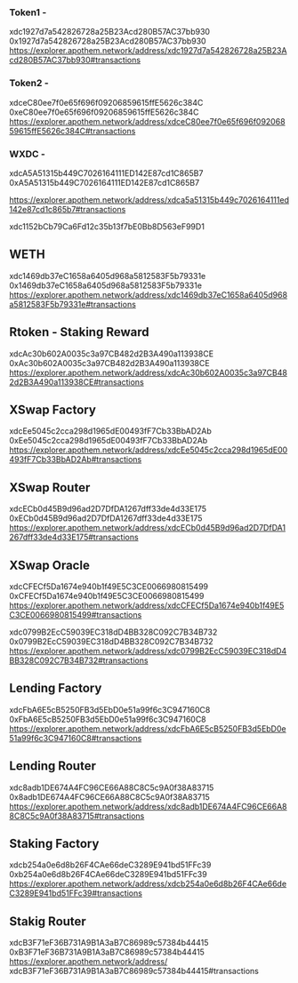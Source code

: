 ### Token1 -

xdc1927d7a542826728a25B23Acd280B57AC37bb930
0x1927d7a542826728a25B23Acd280B57AC37bb930
https://explorer.apothem.network/address/xdc1927d7a542826728a25B23Acd280B57AC37bb930#transactions

### Token2 -

xdceC80ee7f0e65f696f09206859615ffE5626c384C
0xeC80ee7f0e65f696f09206859615ffE5626c384C
https://explorer.apothem.network/address/xdceC80ee7f0e65f696f09206859615ffE5626c384C#transactions

### WXDC -

xdcA5A51315b449C7026164111ED142E87cd1C865B7
0xA5A51315b449C7026164111ED142E87cd1C865B7

https://explorer.apothem.network/address/xdca5a51315b449c7026164111ed142e87cd1c865b7#transactions

xdc1152bCb79Ca6Fd12c35b13f7bE0Bb8D563eF99D1

## WETH

xdc1469db37eC1658a6405d968a5812583F5b79331e
0x1469db37eC1658a6405d968a5812583F5b79331e
https://explorer.apothem.network/address/xdc1469db37eC1658a6405d968a5812583F5b79331e#transactions

## Rtoken - Staking Reward

xdcAc30b602A0035c3a97CB482d2B3A490a113938CE
0xAc30b602A0035c3a97CB482d2B3A490a113938CE
https://explorer.apothem.network/address/xdcAc30b602A0035c3a97CB482d2B3A490a113938CE#transactions

## XSwap Factory

xdcEe5045c2cca298d1965dE00493fF7Cb33BbAD2Ab
0xEe5045c2cca298d1965dE00493fF7Cb33BbAD2Ab
https://explorer.apothem.network/address/xdcEe5045c2cca298d1965dE00493fF7Cb33BbAD2Ab#transactions

## XSwap Router

xdcECb0d45B9d96ad2D7DfDA1267dff33de4d33E175
0xECb0d45B9d96ad2D7DfDA1267dff33de4d33E175
https://explorer.apothem.network/address/xdcECb0d45B9d96ad2D7DfDA1267dff33de4d33E175#transactions

## XSwap Oracle

xdcCFECf5Da1674e940b1f49E5C3CE0066980815499
0xCFECf5Da1674e940b1f49E5C3CE0066980815499
https://explorer.apothem.network/address/xdcCFECf5Da1674e940b1f49E5C3CE0066980815499#transactions

xdc0799B2EcC59039EC318dD4BB328C092C7B34B732
0x0799B2EcC59039EC318dD4BB328C092C7B34B732
https://explorer.apothem.network/address/xdc0799B2EcC59039EC318dD4BB328C092C7B34B732#transactions

## Lending Factory

xdcFbA6E5cB5250FB3d5EbD0e51a99f6c3C947160C8
0xFbA6E5cB5250FB3d5EbD0e51a99f6c3C947160C8
https://explorer.apothem.network/address/xdcFbA6E5cB5250FB3d5EbD0e51a99f6c3C947160C8#transactions

## Lending Router

xdc8adb1DE674A4FC96CE66A88C8C5c9A0f38A83715
0x8adb1DE674A4FC96CE66A88C8C5c9A0f38A83715
https://explorer.apothem.network/address/xdc8adb1DE674A4FC96CE66A88C8C5c9A0f38A83715#transactions

## Staking Factory

xdcb254a0e6d8b26F4CAe66deC3289E941bd51FFc39
0xb254a0e6d8b26F4CAe66deC3289E941bd51FFc39
https://explorer.apothem.network/address/xdcb254a0e6d8b26F4CAe66deC3289E941bd51FFc39#transactions

## Stakig Router

xdcB3F71eF36B731A9B1A3aB7C86989c57384b44415
0xB3F71eF36B731A9B1A3aB7C86989c57384b44415
https://explorer.apothem.network/address/
xdcB3F71eF36B731A9B1A3aB7C86989c57384b44415#transactions
